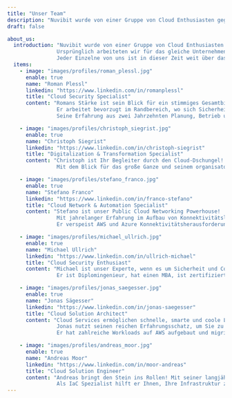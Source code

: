 ```yaml
---
title: "Unser Team"
description: "Nuvibit wurde von einer Gruppe von Cloud Enthusiasten gegründet, die stets auf der Suche nach neuen Abenteuern sind."
draft: false

about_us:
  introduction: "Nuvibit wurde von einer Gruppe von Cloud Enthusiasten gegründet, die stets auf der Suche nach neuen Abenteuern sind.<br>
                Ursprünglich arbeiteten wir für das gleiche Unternehmen in unterschiedlichen Fachbereichen. Direkt nach der Ankündigung der Cloud-Strategie des Unternehmens wurden wir mit der Aufgabe konfrontiert, eine Cloud Foundation für AWS aufzubauen. Wir haben Blut, Schweiß und Tränen in diese Cloud Foundation investiert und es ist uns gelungen, einen hervorragenden Reifegrad zu erreichen.<br>
                Jeder Einzelne von uns ist in dieser Zeit weit über das Ziel hinausgeschossen, was letztlich zu der Idee führte, mit gleichgesinnten, motivierten Kollegen ein eigenes Unternehmen zu gründen."
  items:
    - image: "images/profiles/roman_plessl.jpg"
      enable: true
      name: "Roman Plessl"
      linkedin: "https://www.linkedin.com/in/romanplessl"
      title: "Cloud Security Specialist"
      content: "Romans Stärke ist sein Blick für ein stimmiges Gesamtbild. Er deckt gezielt die Punkte auf, die fehlen oder optimiert werden können.
                Er arbeitet bevorzugt im Randbereich, wo sich Sicherheitsarchitektur und Menschen mit ihrer Unternehmenskultur vermischen.<br>
                Seine Erfahrung aus zwei Jahrzehnten Planung, Betrieb und Beratung ist besonders wertvoll."

    - image: "images/profiles/christoph_siegrist.jpg"
      enable: true
      name: "Christoph Siegrist"
      linkedin: "https://www.linkedin.com/in/christoph-siegrist"
      title: "Digitalization & Transformation Specialist"
      content: "Christoph ist Ihr Begleiter durch den Cloud-Dschungel! Er bringt jahrelange Erfahrung mit, wie man Unternehmen auf den Weg der Transformation bringt und dabei DevOps-Praktiken etabliert.<br>
                Mit dem Blick für das große Ganze und seinem organisatorischem Talent schafft er eine Umgebung, in der das volle Potenzial der Cloud ausgeschöpft werden kann."

    - image: "images/profiles/stefano_franco.jpg"
      enable: true
      name: "Stefano Franco"
      linkedin: "https://www.linkedin.com/in/franco-stefano"
      title: "Cloud Network & Automation Specialist"
      content: "Stefano ist unser Public Cloud Networking Powerhouse!
                Mit jahrelanger Erfahrung im Aufbau von Konnektivitätslösungen und seiner Leidenschaft für Automatisierung ist er weit mehr als ein klassischer Netzwerkspezialist.<br>
                Er verspeist AWS und Azure Konnektivitätsherausforderungen zum Frühstück."

    - image: "images/profiles/michael_ullrich.jpg"
      enable: true
      name: "Michael Ullrich"
      linkedin: "https://www.linkedin.com/in/ullrich-michael"
      title: "Cloud Security Enthusiast"
      content: "Michael ist unser Experte, wenn es um Sicherheit und Compliance in der Cloud geht und verfügt über mehr als 25 Jahre Beratungserfahrung!<br>
                Er ist Diplomingenieur, hat einen MBA, ist zertifizierter AWS Solutions Architect Professional und AWS DevOps Engineer Professional."

    - image: "images/profiles/jonas_saegesser.jpg"
      enable: true
      name: "Jonas Sägesser"
      linkedin: "https://www.linkedin.com/in/jonas-saegesser"
      title: "Cloud Solution Architect"
      content: "Cloud Services ermöglichen schnelle, smarte und coole Lösungen.
                Jonas nutzt seinen reichen Erfahrungsschatz, um Sie zu befähigen, das volle Potenzial von Public Cloud Services auszuschöpfen.<br>
                Er hat zahlreiche Workloads auf AWS aufgebaut und migriert. Mit seinem Engagement als Trainer inspiriert er laufend neue Menschen für die Cloud."

    - image: "images/profiles/andreas_moor.jpg"
      enable: true
      name: "Andreas Moor"
      linkedin: "https://www.linkedin.com/in/moor-andreas"
      title: "Cloud Solution Engineer"
      content: "Andreas bringt den Stein ins Rollen! Mit seiner langjährigen Erfahrung im Entwerfen und Erstellen von Lösungen in der Cloud treibt er Ihre Projekte voran.<br>
                Als IaC Spezialist hilft er Ihnen, Ihre Infrastruktur zu digitalisieren und Aufgaben zu automatisieren, die Ihnen bislang entgangen sind."
---
```

<!--
# Mission
We are fully convinced that cloud services have the potential to tranform the digital world. We want everyone to be able to facilitate the options those services can offer in an easy, safe and fast way.
On the journey to the cloud there are lots of technical and organizational challenges to be handled. Our [Services]({{< ref "/services/" >}} "Services") will equip you with all the right tools and skills to master those challenges.
<br>
<br>

# Vision
We deliver the foundation that unlocks the full potential of public cloud services without having to compromise on compliance, security or manageability. We take away the burden of having to engineer and implement this foundation yourself.
<br>
<br>

# Values
<br>

## We use what we build
We can only provide competent support if we use our products and services ourselfs on a daily basis. If we cannot back something fully we won't recommend it to you.
<br>

## We strive for improvement and progression
Nobody is perfect. We strive for personal aswell as technical improvement and progression. Our services improve thanks to your feedback and our experiences every day.
<br>

## Scalability, security an stability is the core of our services
* An unsecure service does more harm than good.
* A service that does not scale cannot deliver the required performance or is too expensive.
* An unstable service weakens the trust and produces unnecessary cost.
<br> -->
